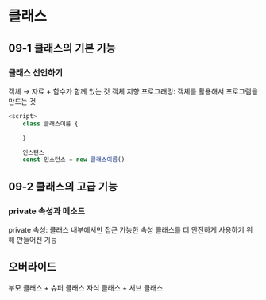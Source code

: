 # 클래스
## 09-1 클래스의 기본 기능

### 클래스 선언하기 
객체 → 자료 + 함수가 함께 있는 것
객체 지향 프로그래밍: 객체를 활용해서 프로그램을 만드는 것

```javascript
<script>
    class 클래스이름 {

    }

    인스턴스
    const 인스턴스 = new 클래스이름()
```

## 09-2 클래스의 고급 기능
### private 속성과 메소드
private 속성: 클래스 내부에서만 접근 가능한 속성
클래스를 더 안전하게 사용하기 위해 만들어진 기능

## 오버라이드
부모 클래스 + 슈퍼 클래스
자식 클래스 + 서브 클래스